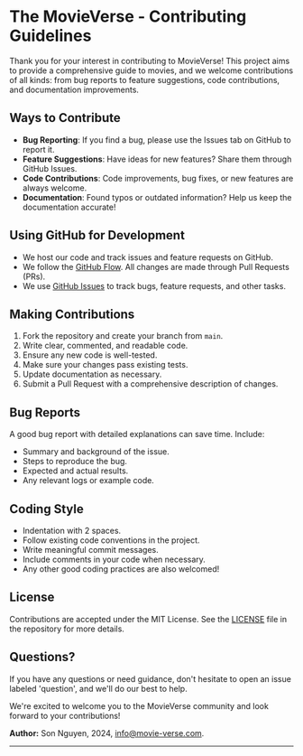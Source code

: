 # The MovieVerse - Contributing Guidelines

Thank you for your interest in contributing to MovieVerse! This project aims to provide a comprehensive guide to movies, and we welcome contributions of all kinds: from bug reports to feature suggestions, code contributions, and documentation improvements.

## Ways to Contribute
- **Bug Reporting**: If you find a bug, please use the Issues tab on GitHub to report it.
- **Feature Suggestions**: Have ideas for new features? Share them through GitHub Issues.
- **Code Contributions**: Code improvements, bug fixes, or new features are always welcome.
- **Documentation**: Found typos or outdated information? Help us keep the documentation accurate!

## Using GitHub for Development
- We host our code and track issues and feature requests on GitHub.
- We follow the [GitHub Flow](https://guides.github.com/introduction/flow/index.html). All changes are made through Pull Requests (PRs).
- We use [GitHub Issues](https://guides.github.com/features/issues/) to track bugs, feature requests, and other tasks.

## Making Contributions
1. Fork the repository and create your branch from `main`.
2. Write clear, commented, and readable code.
3. Ensure any new code is well-tested.
4. Make sure your changes pass existing tests.
5. Update documentation as necessary.
6. Submit a Pull Request with a comprehensive description of changes.

## Bug Reports
A good bug report with detailed explanations can save time. Include:
- Summary and background of the issue.
- Steps to reproduce the bug.
- Expected and actual results.
- Any relevant logs or example code.

## Coding Style
- Indentation with 2 spaces.
- Follow existing code conventions in the project.
- Write meaningful commit messages.
- Include comments in your code when necessary.
- Any other good coding practices are also welcomed!

## License
Contributions are accepted under the MIT License. See the [LICENSE](https://hoangsonww.github.io/The-MovieVerse-Database/LICENSE) file in the repository for more details.

## Questions?
If you have any questions or need guidance, don't hesitate to open an issue labeled 'question', and we'll do our best to help.

We're excited to welcome you to the MovieVerse community and look forward to your contributions!

**Author:** Son Nguyen, 2024, [info@movie-verse.com](mailto:info@movie-verse.com).

---
